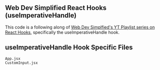 ## Web Dev Simplified React Hooks (useImperativeHandle)

This code is a following along of [Web Dev Simplfied's YT Playlist series on React Hooks](https://www.youtube.com/playlist?list=PLZlA0Gpn_vH8EtggFGERCwMY5u5hOjf-h), specifically the useImperativeHandle hook.

## useImperativeHandle Hook Specific Files

```
App.jsx
CustomInput.jsx
```
